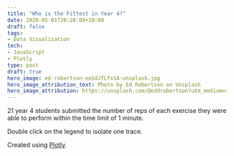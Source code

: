 ```yaml
---
title: "Who is the Fittest in Year 4?"
date: 2020-05-01T20:28:09+10:00
draft: false
tags:
- Data Visualisation
tech:
- JavaScript
- Plotly
type: post
draft: true
hero_image: ed-robertson-eeSdJfLfx1A-unsplash.jpg
hero_image_attribution_text: Photo by Ed Robertson on Unsplash
hero_image_attribution: https://unsplash.com/@eddrobertson?utm_medium=referral&utm_campaign=photographer-credit&utm_content=creditBadge
---
```


21 year 4 students submitted the number of reps of each exercise they were able to perform within the time limit of 1 minute.

Double click on the legend to isolate one trace.

<div id="plot01" class="plot-area">
</div>

Created using [Plotly](https://plotly.com/javascript/).

<script async defer src='https://cdn.plot.ly/plotly-latest.min.js'></script>
<script async defer src='plot.js'></script>
<style>
.gtitle, .g-xtitle, .g-ytitle {
    font-weight: 600 !important;
}
</style>


